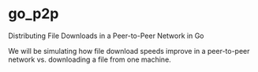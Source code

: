 # go_p2p
Distributing File Downloads in a Peer-to-Peer Network in Go

We will be simulating how file download speeds improve in a peer-to-peer network vs. downloading a file from one machine.

